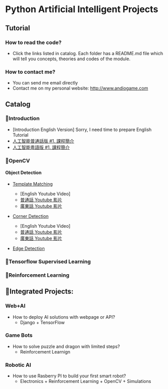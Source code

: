 # Python Artificial Intelligent Projects
## Tutorial
### How to read the code?
- Click the links listed in catalog. Each folder has a README.md file which will tell you concepts, theories and codes of the module.
### How to contact me?
- You can send me email directly
- Contact me on my personal website: http://www.andiogame.com
## Catalog
### :muscle:Introduction
- [Introduction English Version] Sorry, I need time to prepare English Tutorial
- [人工智能普通話版 #1. 課程簡介](https://youtu.be/-4ggmfdXbnM)
- [人工智能粵語版 #1. 課程簡介](https://youtu.be/eZHtGXjOE-w)

### :muscle:OpenCV
#### Object Detection
- [Template Matching](https://github.com/hmlaiac/NEW_AI/tree/main/opencv/Template%20Matching)
  - [English Youtube Video]
  - [普通話 Youtube 影片](https://youtu.be/DXFriv1fUyw)
  - [廣東話 Youtube 影片](https://youtu.be/wxfHuGGJ4XQ)

- [Corner Detection](https://github.com/hmlaiac/NEW_AI/tree/main/opencv/Corner%20Detection)
  - [English Youtube Video]
  - [普通話 Youtube 影片](https://youtu.be/uhAhn4S0cIU)
  - [廣東話 Youtube 影片](https://youtu.be/5z1FIpYNwHM)

- [Edge Detection](https://github.com/hmlaiac/NEW_AI/tree/main/opencv/Edge%20Detection)
### :muscle:Tensorflow Supervised Learning
### :muscle:Reinforcement Learning

## :muscle:Integrated Projects:
### Web+AI
- How to deploy AI solutions with webpage or API?
  - Django + TensorFlow

### Game Bots
- How to solve puzzle and dragon with limited steps?
  - Reinforcement Learnign

### Robotic AI
- How to use Rasberry PI to build your first smart robot?
  - Electronics + Reinforcement Learning + OpenCV + Simulations
